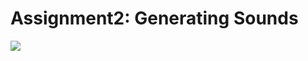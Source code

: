  # Assignment2: Generating Sounds

 ![](https://github.com/yf3/MMS_Assignments/blob/master/Assignment2/figures/Screenshot1.png?raw=true)

